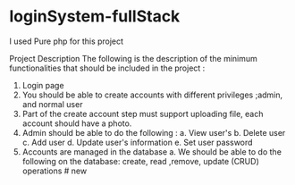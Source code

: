 # loginSystem-fullStack

I used Pure php for this project 

Project Description
The following is the description of the minimum functionalities that should be included in the project :
1. Login page
2. You should be able to create accounts with different privileges ;admin, and normal user
3. Part of the create account step must support uploading file, each account should have a photo.
4. Admin should be able to do the following :
a. View user's
b. Delete user
c. Add user
d. Update user's information
e. Set user password
5. Accounts are managed in the database
a. We should be able to do the following on the database: create, read ,remove, update (CRUD) operations
#   n e w  
 